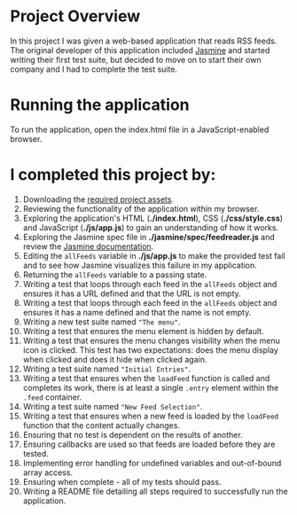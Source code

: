 # Project Overview

In this project I was given a web-based application that reads RSS feeds. The original developer of this application included [Jasmine](http://jasmine.github.io/) and started writing their first test suite, but decided to move on to start their own company and I had to complete the test suite.

# Running the application

To run the application, open the index.html file in a JavaScript-enabled browser.

# I completed this project by:

1. Downloading the [required project assets](http://github.com/udacity/frontend-nanodegree-feedreader).
2. Reviewing the functionality of the application within my browser.
3. Exploring the application's HTML (**./index.html**), CSS (**./css/style.css**) and JavaScript (**./js/app.js**) to gain an understanding of how it works.
4. Exploring the Jasmine spec file in **./jasmine/spec/feedreader.js** and review the [Jasmine documentation](http://jasmine.github.io).
5. Editing the `allFeeds` variable in **./js/app.js** to make the provided test fail and to see how Jasmine visualizes this failure in my application.
6. Returning the `allFeeds` variable to a passing state.
7. Writing a test that loops through each feed in the `allFeeds` object and ensures it has a URL defined and that the URL is not empty.
8. Writing a test that loops through each feed in the `allFeeds` object and ensures it has a name defined and that the name is not empty.
9. Writing a new test suite named `"The menu"`.
10. Writing a test that ensures the menu element is hidden by default.
11. Writing a test that ensures the menu changes visibility when the menu icon is clicked. This test has two expectations: does the menu display when clicked and does it hide when clicked again.
12. Writing a test suite named `"Initial Entries"`.
13. Writing a test that ensures when the `loadFeed` function is called and completes its work, there is at least a single `.entry` element within the `.feed` container.
14. Writing a test suite named `"New Feed Selection"`.
15. Writing a test that ensures when a new feed is loaded by the `loadFeed` function that the content actually changes.
16. Ensuring that no test is dependent on the results of another.
17. Ensuring callbacks are used so that feeds are loaded before they are tested.
18. Implementing error handling for undefined variables and out-of-bound array access.
19. Ensuring when complete - all of my tests should pass. 
20. Writing a README file detailing all steps required to successfully run the application.
